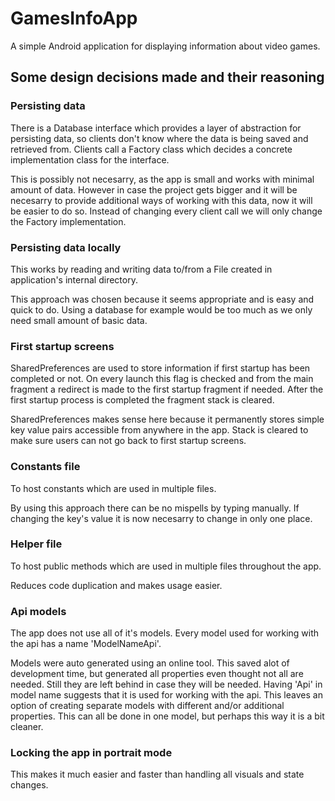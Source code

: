 # GamesInfoApp
A simple Android application for displaying information about video games.

## Some design decisions made and their reasoning

### Persisting data

There is a Database interface which provides a layer of abstraction for persisting data, so clients don't know where the data is being saved and retrieved from. Clients call a Factory class which decides a concrete implementation class for the interface.
	
This is possibly not necesarry, as the app is small and works with minimal amount of data. However in case the project gets bigger and it will be necesarry to provide additional ways of working with this data, now it will be easier to do so. Instead of changing every client call we will only change the Factory implementation.
	
	
### Persisting data locally

This works by reading and writing data to/from a File created in application's internal directory. 
	
This approach was chosen because it seems appropriate and is easy and quick to do. Using a database for example would be too much as we only need small amount of basic data.
	
	
### First startup screens

SharedPreferences are used to store information if first startup has been completed or not. On every launch this flag is checked and from the main fragment a redirect is made to the first startup fragment if needed. After the first startup process is completed the fragment stack is cleared.
	
SharedPreferences makes sense here because it permanently stores simple key value pairs accessible from anywhere in the app.
Stack is cleared to make sure users can not go back to first startup screens.
	

### Constants file

To host constants which are used in multiple files.
	
By using this approach there can be no mispells by typing manually. If changing the key's value it is now necesarry to change in only one place.
	

### Helper file
	
To host public methods which are used in multiple files throughout the app.
	
Reduces code duplication and makes usage easier.
	

### Api models

The app does not use all of it's models. 
Every model used for working with the api has a name 'ModelNameApi'.
	
Models were auto generated using an online tool. This saved alot of development time, but generated all properties even thought not all are needed. Still they are left behind in case they will be needed. 
Having 'Api' in model name suggests that it is used for working with the api. This leaves an option of creating separate models with different and/or additional properties. This can all be done in one model, but perhaps this way it is a bit cleaner.
	

### Locking the app in portrait mode

This makes it much easier and faster than handling all visuals and state changes.

